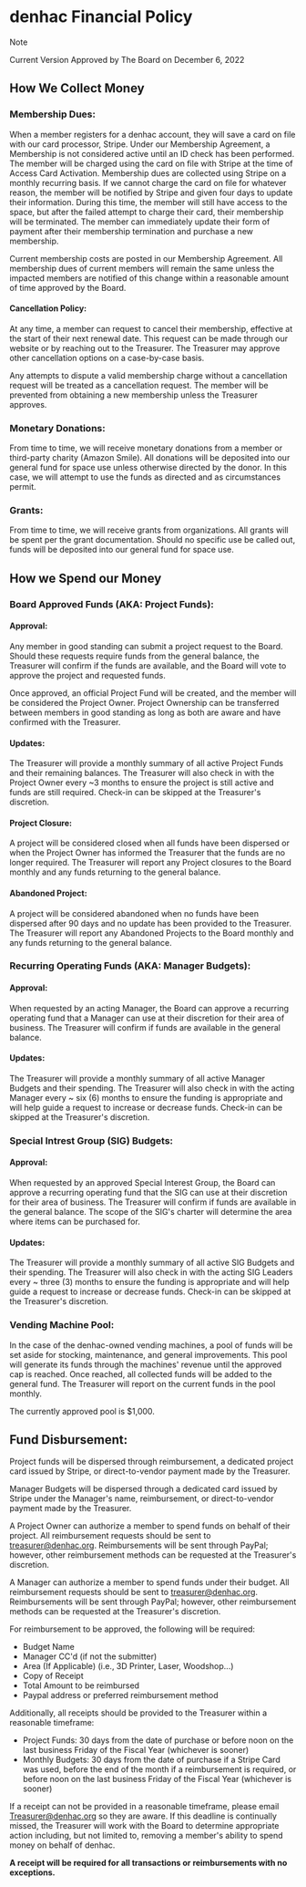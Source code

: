 # denhac Financial Policy
>[!NOTE]
>Current Version Approved by The Board on December 6, 2022

## How We Collect Money

### Membership Dues:
When a member registers for a denhac account, they will save a card on file with our card processor, Stripe. Under our Membership Agreement, a Membership is not considered active until an ID check has been performed. The member will be charged using the card on file with Stripe at the time of Access Card Activation. Membership dues are collected using Stripe on a monthly recurring basis. If we cannot charge the card on file for whatever reason, the member will be notified by Stripe and given four days to update their information. During this time, the member will still have access to the space, but after the failed attempt to charge their card, their membership will be terminated. The member can immediately update their form of payment after their membership termination and purchase a new membership.

Current membership costs are posted in our Membership Agreement. All membership dues of current members will remain the same unless the impacted members are notified of this change within a reasonable amount of time approved by the Board.

#### Cancellation Policy:
At any time, a member can request to cancel their membership, effective at the start of their next renewal date. This request can be made through our website or by reaching out to the Treasurer. The Treasurer may approve other cancellation options on a case-by-case basis. 

Any attempts to dispute a valid membership charge without a cancellation request will be treated as a cancellation request. The member will be prevented from obtaining a new membership unless the Treasurer approves.

### Monetary Donations:
From time to time, we will receive monetary donations from a member or third-party charity (Amazon Smile). All donations will be deposited into our general fund for space use unless otherwise directed by the donor. In this case, we will attempt to use the funds as directed and as circumstances permit.

### Grants:
From time to time, we will receive grants from organizations. All grants will be spent per the grant documentation. Should no specific use be called out, funds will be deposited into our general fund for space use.

## How we Spend our Money

### Board Approved Funds (AKA: Project Funds):
#### Approval:
Any member in good standing can submit a project request to the Board. Should these requests require funds from the general balance, the Treasurer will confirm if the funds are available, and the Board will vote to approve the project and requested funds.

Once approved, an official Project Fund will be created, and the member will be considered the Project Owner. Project Ownership can be transferred between members in good standing as long as both are aware and have confirmed with the Treasurer.

#### Updates:
The Treasurer will provide a monthly summary of all active Project Funds and their remaining balances. The Treasurer will also check in with the Project Owner every ~3 months to ensure the project is still active and funds are still required. Check-in can be skipped at the Treasurer's discretion.

#### Project Closure:
A project will be considered closed when all funds have been dispersed or when the Project Owner has informed the Treasurer that the funds are no longer required. The Treasurer will report any Project closures to the Board monthly and any funds returning to the general balance.

#### Abandoned Project:
A project will be considered abandoned when no funds have been dispersed after 90 days and no update has been provided to the Treasurer. The Treasurer will report any Abandoned Projects to the Board monthly and any funds returning to the general balance.

### Recurring Operating Funds (AKA: Manager Budgets):
#### Approval:
When requested by an acting Manager, the Board can approve a recurring operating fund that a Manager can use at their discretion for their area of business. The Treasurer will confirm if funds are available in the general balance.

#### Updates:
The Treasurer will provide a monthly summary of all active Manager Budgets and their spending. The Treasurer will also check in with the acting Manager every ~ six (6) months to ensure the funding is appropriate and will help guide a request to increase or decrease funds. Check-in can be skipped at the Treasurer's discretion.

### Special Intrest Group (SIG) Budgets:
#### Approval:
When requested by an approved Special Interest Group, the Board can approve a recurring operating fund that the SIG can use at their discretion for their area of business. The Treasurer will confirm if funds are available in the general balance. The scope of the SIG's charter will determine the area where items can be purchased for.

#### Updates:
The Treasurer will provide a monthly summary of all active SIG Budgets and their spending. The Treasurer will also check in with the acting SIG Leaders every ~ three (3) months to ensure the funding is appropriate and will help guide a request to increase or decrease funds. Check-in can be skipped at the Treasurer's discretion.

### Vending Machine Pool:
In the case of the denhac-owned vending machines, a pool of funds will be set aside for stocking, maintenance, and general improvements. This pool will generate its funds through the machines' revenue until the approved cap is reached. Once reached, all collected funds will be added to the general fund. The Treasurer will report on the current funds in the pool monthly.

The currently approved pool is $1,000.

## Fund Disbursement:
Project funds will be dispersed through reimbursement, a dedicated project card issued by Stripe, or direct-to-vendor payment made by the Treasurer.

Manager Budgets will be dispersed through a dedicated card issued by Stripe under the Manager's name, reimbursement, or direct-to-vendor payment made by the Treasurer.

A Project Owner can authorize a member to spend funds on behalf of their project. All reimbursement requests should be sent to treasurer@denhac.org. Reimbursements will be sent through PayPal; however, other reimbursement methods can be requested at the Treasurer's discretion.

A Manager can authorize a member to spend funds under their budget. All reimbursement requests should be sent to treasurer@denhac.org. Reimbursements will be sent through PayPal; however, other reimbursement methods can be requested at the Treasurer's discretion.

For reimbursement to be approved, the following will be required:
- Budget Name
- Manager CC'd (if not the submitter)
- Area (If Applicable) (i.e., 3D Printer, Laser, Woodshop...)
- Copy of Receipt
- Total Amount to be reimbursed
- Paypal address or preferred reimbursement method

Additionally, all receipts should be provided to the Treasurer within a reasonable timeframe:
- Project Funds: 30 days from the date of purchase or before noon on the last business Friday of the Fiscal Year (whichever is sooner)
- Monthly Budgets: 30 days from the date of purchase if a Stripe Card was used, before the end of the month if a reimbursement is required, or before noon on the last business Friday of the Fiscal Year (whichever is sooner)

If a receipt can not be provided in a reasonable timeframe, please email Treasurer@denhac.org so they are aware. If this deadline is continually missed, the Treasurer will work with the Board to determine appropriate action including, but not limited to, removing a member's ability to spend money on behalf of denhac. 

**A receipt will be required for all transactions or reimbursements with no exceptions.**
